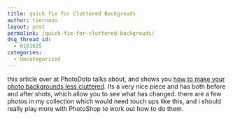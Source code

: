 ```yaml
---
title: quick fix for Cluttered Backgrouds
author: tiernano
layout: post
permalink: /quick-fix-for-cluttered-backgrouds/
dsq_thread_id:
  - 6161625
categories:
  - Uncategorized
---
```

this article over at PhotoDoto talks about, and shows you [how to make your photo backgrounds less cluttered][1]. Its a very nice piece and has both before and after shots, which allow you to see what has changed. there are a few photos in my collection which would need touch ups like this, and i should really play more with PhotoShop to work out how to do them.

 [1]: http://photodoto.com/index.php/2008/01/03/quick-fix-for-cluttered-backgrounds/